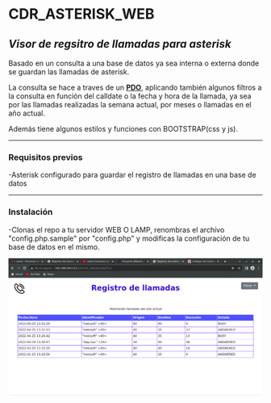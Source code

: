 # CDR_ASTERISK_WEB

## *Visor de regsitro de llamadas para asterisk*

Basado en un consulta a una base de datos ya sea interna o externa donde se guardan las llamadas de asterisk.

La consulta se hace a traves de un **[PDO](https://www.php.net/manual/es/pdo.connections.php)**, aplicando también algunos filtros a la consulta en función del calldate o la fecha y hora de la llamada, ya sea por las llamadas realizadas la semana actual, por meses o llamadas en el año actual. 

Además tiene algunos estilos y funciones con BOOTSTRAP(css y js).

***

### Requisitos previos

-Asterisk configurado para guardar el registro de llamadas en una base de datos

***

### Instalación

-Clonas el repo a tu servidor WEB O LAMP, renombras el archivo "config.php.sample" por "config.php" y  modificas la configuración de tu base de datos en el mismo. 


![](images/CDR_WEB.png)




